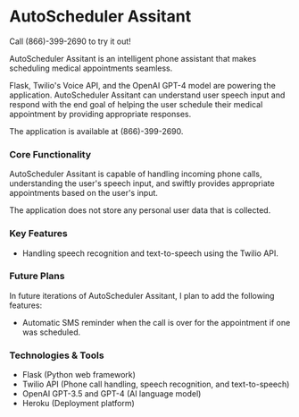 # AutoScheduler Assitant

Call (866)-399-2690 to try it out!

AutoScheduler Assitant is an intelligent phone assistant that makes scheduling medical appointments seamless. 

Flask, Twilio's Voice API, and the OpenAI GPT-4 model are powering the application. AutoScheduler Assitant can understand user speech input and respond with the end goal of helping the user schedule their medical appointment by providing appropriate responses.

The application is available at (866)-399-2690. 

### Core Functionality
AutoScheduler Assitant is capable of handling incoming phone calls, understanding the user's speech input, and swiftly provides appropriate appointments based on the user's input. 

The application does not store any personal user data that is collected.

### Key Features

- Handling speech recognition and text-to-speech using the Twilio API.

### Future Plans
In future iterations of AutoScheduler Assitant, I plan to add the following features:
- Automatic SMS reminder when the call is over for the appointment if one was scheduled.


### Technologies & Tools
- Flask (Python web framework)
- Twilio API (Phone call handling, speech recognition, and text-to-speech)
- OpenAI GPT-3.5 and GPT-4 (AI language model)
- Heroku (Deployment platform)


